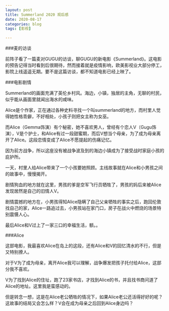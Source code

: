 ```yaml
---
layout: post
title: Summerland 2020 观后感
date: 2020-08-17
categories: blog
tags: [影视]

---
```

###麦的访谈

前阵子看了一篇麦对GUGU的访谈，聊GUGU的新电影《Summerland》。这电影的预告记得当时看到后很期待，然而接着就是疫情影响，欧美影视业大部分停工，影院上线遥遥无期。要不是这篇访谈，都不知道电影已经上映了。

###电影剧情

Summerland的画面充满了英伦乡村风。海边，小镇，独居的主角，无聊的村民，似乎能从画面里就闻出海水的咸味。

Alice是个作家，正在通过各种史料寻找一个叫summerland的地方，而村里人觉得她性格乖僻，不好相处，小孩子则把女主称为女巫。

而Alice（Gemma饰演）有个秘密，她不喜欢男人，曾经有个恋人V（Gugu饰演），V是个护士，和Alice有过一段甜蜜期，而后V想当个母亲，为了成为母亲离开了Alice。这段恋情变成了Alice不愿提起的伤痛记忆。

因为前方战争，所以这座没有被战争波及到的海边小镇成为了接受战时家庭小孩的庇护所。

一天，村里人给Alice带来了一个小孩要她照顾。主线故事就在Alice和小男孩之间的故事中，慢慢揭开。

剧情狗血的地方就在这里，男孩的爹是空军飞行员牺牲了，男孩的妈后来被Alice发现居然是自己的旧情人V。

剧情震撼的地方在，小男孩得知Alice隐瞒了自己父亲牺牲的事实之后，跑回伦敦找自己的家，Alice一路追过去，小男孩站在家门口，房子在战火中燃烧的场景特别震慑人心。

最后Alice和V过上了一家三口的幸福生活，额。。

###Alice

这部电影，我最喜欢Alice在岛上的这段，还有Alice和V的回忆清水的不行，但是又特别撩人。

对于V为了成为母亲，离开Alice我可以理解，战争爆发把孩子托付给Alice，这部分我不喜欢。

V为了找到Alice的住址，跑了23家书店，才找到Alice的书，并且找书商问道了Alice的地址。这里我是蛮感动的。

但是转念一想，这是在Alice老公牺牲的情况下，如果Alice老公还活得好好的呢？这故事的结局又会怎么样？V会在成为母亲之后回到Alice身边吗？